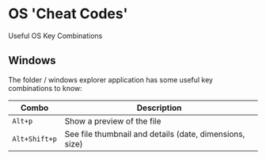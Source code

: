 # OS 'Cheat Codes'

Useful OS Key Combinations

## Windows

The folder / windows explorer application has some useful key combinations to know:

| Combo         | Description                                             |
| ------------- | ------------------------------------------------------- |
| `Alt+p`       | Show a preview of the file                              |
| `Alt+Shift+p` | See file thumbnail and details (date, dimensions, size) |
